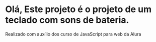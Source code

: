 # Olá, Este projeto é o projeto de um teclado com sons de bateria.

Realizado com auxílio dos curso de JavaScript para web da Alura

